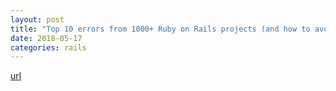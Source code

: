 ```yaml
---
layout: post
title: "Top 10 errors from 1000+ Ruby on Rails projects (and how to avoid them)"
date: 2018-05-17
categories: rails
---
```


[url](https://rollbar.com/blog/top-10-ruby-on-rails-errors/)


